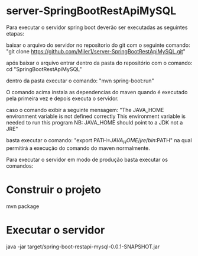 # server-SpringBootRestApiMySQL

Para executar o servidor spring boot deverão ser executadas as seguintes etapas:

baixar o arquivo do servidor no repositorio do git com o seguinte comando:
"git clone https://github.com/Miler1/server-SpringBootRestApiMySQL.git"

após baixar o arquivo entrar dentro da pasta do repositório com o comando:
cd "SpringBootRestApiMySQL"

dentro da pasta executar o comando:
"mvn spring-boot:run"

O comando acima instala as dependencias do maven quando é executado pela primeira vez e depois executa o servidor.

caso o comando exibir a seguinte mensagem: 
"The JAVA_HOME environment variable is not defined correctly This environment variable is needed to run this program NB: JAVA_HOME should point to a JDK not a JRE" 

basta executar o comando:
"export PATH=$JAVA_HOME/jre/bin:$PATH" na qual permitirá a execução do comando do maven normalmente.

Para executar o servidor em modo de produção basta executar os comandos:
# Construir o projeto
mvn package 
# Executar o servidor 
java -jar target/spring-boot-restapi-mysql-0.0.1-SNAPSHOT.jar
